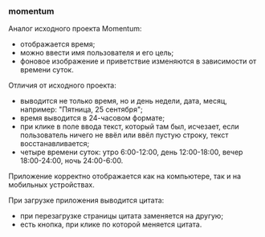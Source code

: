 ### momentum

Аналог исходного проекта Momentum:
+ отображается время; 
+ можно ввести имя пользователя и его цель; 
+ фоновое изображение и приветствие изменяются в зависимости от времени суток. 

Отличия от исходного проекта: 
+ выводится не только время, но и день недели, дата, месяц, например: "Пятница, 25 сентября"; 
+ время выводится в 24-часовом формате; 
+ при клике в поле ввода текст, который там был, исчезает, если пользователь ничего не ввёл или ввёл пустую строку, текст восстанавливается; 
+ четыре времени суток: утро 6:00-12:00, день 12:00-18:00, вечер 18:00-24:00, ночь 24:00-6:00.

Приложение корректно отображается как на компьютере, так и на мобильных устройствах.

При загрузке приложения выводится цитата:
+ при перезагрузке страницы цитата заменяется на другую;
+ есть кнопка, при клике по которой меняется цитата.
